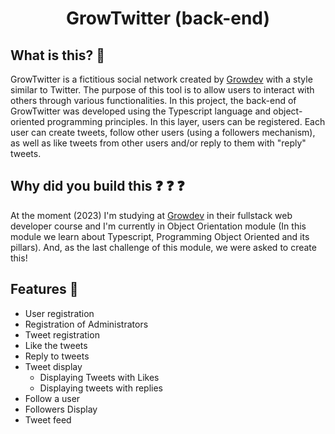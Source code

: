 <div align="center">

# GrowTwitter (back-end)

</div>

## What is this? :thinking: 

GrowTwitter is a fictitious social network created by [Growdev](https://www.growdev.com.br/) with a style similar to Twitter. The purpose of this tool is to allow users to interact with others through various functionalities. In this project, the back-end of GrowTwitter was developed using the Typescript language and object-oriented programming principles. In this layer, users can be registered. Each user can create tweets, follow other users (using a followers mechanism), as well as like tweets from other users and/or reply to them with "reply" tweets.

## Why did you build this :question: :question: :question:

At the moment (2023) I'm studying at [Growdev](https://www.growdev.com.br/) in their fullstack web developer course and I'm currently in Object Orientation module (In this module we learn about Typescript, Programming
Object Oriented and its pillars). And, as the last challenge of this module, we were asked to create this!

## Features :rocket:

- User registration
- Registration of Administrators
- Tweet registration
- Like the tweets
- Reply to tweets
- Tweet display
  - Displaying Tweets with Likes
  - Displaying tweets with replies
- Follow a user
- Followers Display
- Tweet feed

